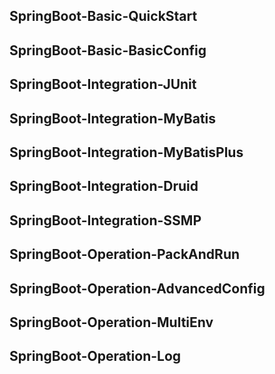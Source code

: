 
## SpringBoot-Basic-QuickStart




## SpringBoot-Basic-BasicConfig





## SpringBoot-Integration-JUnit





## SpringBoot-Integration-MyBatis




## SpringBoot-Integration-MyBatisPlus




## SpringBoot-Integration-Druid




## SpringBoot-Integration-SSMP




## SpringBoot-Operation-PackAndRun




## SpringBoot-Operation-AdvancedConfig



## SpringBoot-Operation-MultiEnv




## SpringBoot-Operation-Log


